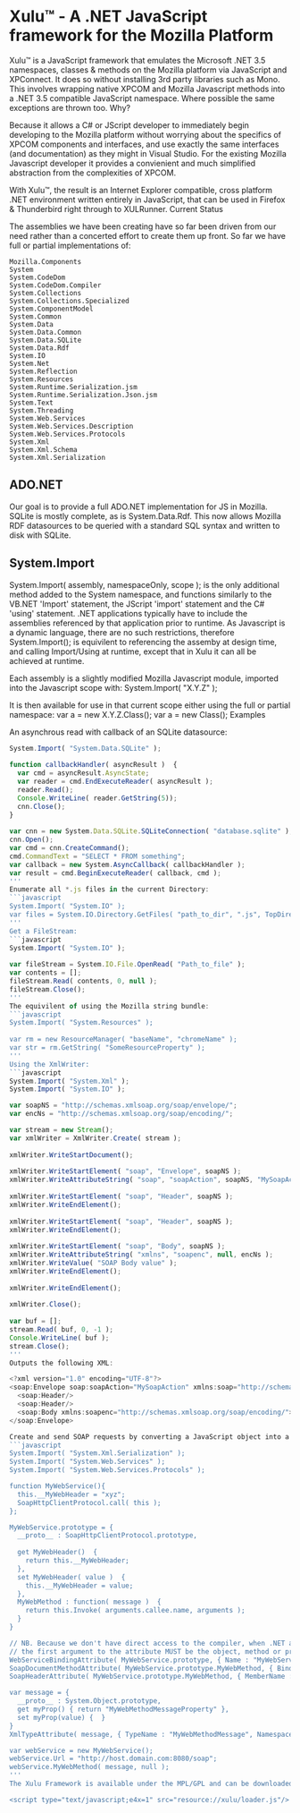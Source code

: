 Xulu™ - A .NET JavaScript framework for the Mozilla Platform
========
Xulu™ is a JavaScript framework that emulates the Microsoft .NET 3.5 namespaces, classes & methods on the Mozilla platform via JavaScript and XPConnect. It does so without installing 3rd party libraries such as Mono. This involves wrapping native XPCOM and Mozilla Javascript methods into a .NET 3.5 compatible JavaScript namespace. Where possible the same exceptions are thrown too.
Why?

Because it allows a C# or JScript developer to immediately begin developing to the Mozilla platform without worrying about the specifics of XPCOM components and interfaces, and use exactly the same interfaces (and documentation) as they might in Visual Studio. For the existing Mozilla Javascript developer it provides a convienient and much simplified abstraction from the complexities of XPCOM.

With Xulu™, the result is an Internet Explorer compatible, cross platform .NET environment written entirely in JavaScript, that can be used in Firefox & Thunderbird right through to XULRunner.
Current Status

The assemblies we have been creating have so far been driven from our need rather than a concerted effort to create them up front. So far we have full or partial implementations of:

    Mozilla.Components
    System
    System.CodeDom
    System.CodeDom.Compiler
    System.Collections
    System.Collections.Specialized
    System.ComponentModel
    System.Common
    System.Data
    System.Data.Common
    System.Data.SQLite
    System.Data.Rdf
    System.IO
    System.Net
    System.Reflection
    System.Resources
    System.Runtime.Serialization.jsm
    System.Runtime.Serialization.Json.jsm
    System.Text
    System.Threading
    System.Web.Services
    System.Web.Services.Description
    System.Web.Services.Protocols
    System.Xml
    System.Xml.Schema
    System.Xml.Serialization

ADO.NET
-------
Our goal is to provide a full ADO.NET implementation for JS in Mozilla. SQLite is mostly complete, as is System.Data.Rdf. This now allows Mozilla RDF datasources to be queried with a standard SQL syntax and written to disk with SQLite.

System.Import
-------------
System.Import( assembly, namespaceOnly, scope ); is the only additional method added to the System namespace, and functions similarly to the VB.NET 'Import' statement, the JScript 'import' statement and the C# 'using' statement. .NET applications typically have to include the assemblies referenced by that application prior to runtime. As Javascript is a dynamic language, there are no such restrictions, therefore System.Import(); is equivilent to referencing the assemby at design time, and calling Import/Using at runtime, except that in Xulu it can all be achieved at runtime.

Each assembly is a slightly modified Mozilla Javascript module, imported into the Javascript scope with:
System.Import( "X.Y.Z" );

It is then available for use in that current scope either using the full or partial namespace:
var a = new X.Y.Z.Class(); var a = new Class();
Examples

An asynchrous read with callback of an SQLite datasource:
```javascript
System.Import( "System.Data.SQLite" );
    		
function callbackHandler( asyncResult )  {
  var cmd = asyncResult.AsyncState;
  var reader = cmd.EndExecuteReader( asyncResult );
  reader.Read();
  Console.WriteLine( reader.GetString(5));
  cnn.Close();
}
				
var cnn = new System.Data.SQLite.SQLiteConnection( "database.sqlite" );
cnn.Open();
var cmd = cnn.CreateCommand();
cmd.CommandText = "SELECT * FROM something";
var callback = new System.AsyncCallback( callbackHandler );
var result = cmd.BeginExecuteReader( callback, cmd );
'''
Enumerate all *.js files in the current Directory:
```javascript
System.Import( "System.IO" );
var files = System.IO.Directory.GetFiles( "path_to_dir", ".js", TopDirectoryOnly );
'''
Get a FileStream:
```javascript
System.Import( "System.IO" );
				
var fileStream = System.IO.File.OpenRead( "Path_to_file" );
var contents = [];
fileStream.Read( contents, 0, null );
fileStream.Close();
'''
The equivilent of using the Mozilla string bundle:
```javascript
System.Import( "System.Resources" );
				
var rm = new ResourceManager( "baseName", "chromeName" );
var str = rm.GetString( "SomeResourceProperty" );
'''
Using the XmlWriter:
```javascript
System.Import( "System.Xml" );
System.Import( "System.IO" );

var soapNS = "http://schemas.xmlsoap.org/soap/envelope/";
var encNs = "http://schemas.xmlsoap.org/soap/encoding/";

var stream = new Stream();
var xmlWriter = XmlWriter.Create( stream );
				
xmlWriter.WriteStartDocument();
				
xmlWriter.WriteStartElement( "soap", "Envelope", soapNS );
xmlWriter.WriteAttributeString( "soap", "soapAction", soapNS, "MySoapAction" );
				
xmlWriter.WriteStartElement( "soap", "Header", soapNS );
xmlWriter.WriteEndElement();
				
xmlWriter.WriteStartElement( "soap", "Header", soapNS );
xmlWriter.WriteEndElement();
				
xmlWriter.WriteStartElement( "soap", "Body", soapNS );
xmlWriter.WriteAttributeString( "xmlns", "soapenc", null, encNs );
xmlWriter.WriteValue( "SOAP Body value" );
xmlWriter.WriteEndElement();
				
xmlWriter.WriteEndElement();
				
xmlWriter.Close();
				
var buf = [];
stream.Read( buf, 0, -1 );
Console.WriteLine( buf );
stream.Close();
'''
Outputs the following XML:

<?xml version="1.0" encoding="UTF-8"?>
<soap:Envelope soap:soapAction="MySoapAction" xmlns:soap="http://schemas.xmlsoap.org/soap/envelope/">
  <soap:Header/>
  <soap:Header/>
  <soap:Body xmlns:soapenc="http://schemas.xmlsoap.org/soap/encoding/">SOAP Body value</soap:Body>
</soap:Envelope>

Create and send SOAP requests by converting a JavaScript object into a web services proxy.
```javascript
System.Import( "System.Xml.Serialization" );
System.Import( "System.Web.Services" );
System.Import( "System.Web.Services.Protocols" );

function MyWebService(){
  this.__MyWebHeader = "xyz";
  SoapHttpClientProtocol.call( this );
};

MyWebService.prototype = {
  __proto__ : SoapHttpClientProtocol.prototype,
  
  get MyWebHeader()  {
    return this.__MyWebHeader;
  }, 
  set MyWebHeader( value )  {
    this.__MyWebHeader = value;
  },  
  MyWebMethod : function( message )  {
    return this.Invoke( arguments.callee.name, arguments );
  }
}

// NB. Because we don't have direct access to the compiler, when .NET attributes are applied
// the first argument to the attribute MUST be the object, method or property to apply the attribute to.
WebServiceBindingAttribute( MyWebService.prototype, { Name : "MyWebService", Namespace : http://ns.domain.com/abc } ) ;
SoapDocumentMethodAttribute( MyWebService.prototype.MyWebMethod, { Binding : "MyWebServiceBinding", Action : "MySoapAction" } );
SoapHeaderAttribute( MyWebService.prototype.MyWebMethod, { MemberName : "MyWebHeader", Direction : SoapHeaderDirection.In } );

var message = {
  __proto__ : System.Object.prototype,
  get myProp() { return "MyWebMethodMessageProperty" },
  set myProp(value) {  }
}
XmlTypeAttribute( message, { TypeName : "MyWebMethodMessage", Namespace : "http://eg.redbacksystems.com/xyz" } );

var webService = new MyWebService();
webService.Url = "http://host.domain.com:8080/soap";  
webService.MyWebMethod( message, null );
'''
The Xulu Framework is available under the MPL/GPL and can be downloaded here. Unzip the download into you Mozilla application's directory and add this line to a XUL file to import:

<script type="text/javascript;e4x=1" src="resource://xulu/loader.js"/>
